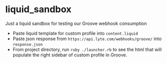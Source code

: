 # liquid_sandbox
Just a liquid sandbox for testing our Groove webhook consumption

- Paste liquid template for custom profile into `content.liquid`
- Paste json response from `https://api.lyte.com/webhooks/groove/` into `response.json`
- From project directory, run `ruby ./launcher.rb` to see the html that will populate the right sidebar of custom profile in Groove.
